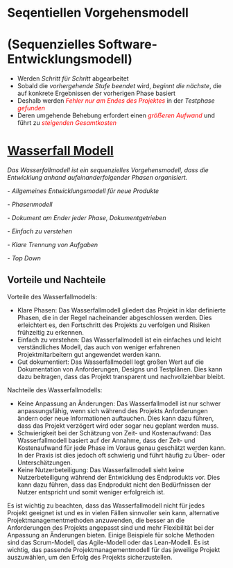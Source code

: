 # Seqentiellen Vorgehensmodell

# (Sequenzielles Software-Entwicklungsmodell)



- Werden *Schritt f&uuml;r Schritt* abgearbeitet
- Sobald die *vorhergehende Stufe beendet* wird, *beginnt die n&auml;chste*, die auf konkrete Ergebnissen der vorherigen Phase basiert
- Deshalb werden *<span style="color: red;">Fehler nur am Endes des Projektes</span>* in der *Testphase* *<span style="color: red;">gefunden</span>*
- Deren umgehende Behebung erfordert einen *<span style="color: red;">gröẞeren Aufwand</span>* und f&uuml;hrt zu *<span style="color: red;">steigenden Gesamtkosten</span>*



# [Wasserfall Modell](https://de.wikipedia.org/wiki/Wasserfallmodell)

*Das Wasserfallmodell ist ein sequenzielles Vorgehensmodell, dass die Entwicklung anhand aufeinanderfolgender Phasen organisiert.* 



*- Allgemeines Entwicklungsmodell f&uuml;r neue Produkte*

*- Phasenmodell*

*- Dokument am Ender jeder Phase, Dokumentgetrieben*

*- Einfach zu verstehen*

*- Klare Trennung von Aufgaben*

*- Top Down*



## Vorteile und Nachteile

Vorteile des Wasserfallmodells:

- Klare Phasen: Das Wasserfallmodell gliedert das Projekt in klar definierte Phasen, die in der Regel nacheinander abgeschlossen werden. Dies erleichtert es, den Fortschritt des Projekts zu verfolgen und Risiken frühzeitig zu erkennen.
- Einfach zu verstehen: Das Wasserfallmodell ist ein einfaches und leicht verständliches Modell, das auch von weniger erfahrenen Projektmitarbeitern gut angewendet werden kann.
- Gut dokumentiert: Das Wasserfallmodell legt großen Wert auf die Dokumentation von Anforderungen, Designs und Testplänen. Dies kann dazu beitragen, dass das Projekt transparent und nachvollziehbar bleibt.

Nachteile des Wasserfallmodells:

- Keine Anpassung an Änderungen: Das Wasserfallmodell ist nur schwer anpassungsfähig, wenn sich während des Projekts Anforderungen ändern oder neue Informationen auftauchen. Dies kann dazu führen, dass das Projekt verzögert wird oder sogar neu geplant werden muss.
- Schwierigkeit bei der Schätzung von Zeit- und Kostenaufwand: Das Wasserfallmodell basiert auf der Annahme, dass der Zeit- und Kostenaufwand für jede Phase im Voraus genau geschätzt werden kann. In der Praxis ist dies jedoch oft schwierig und führt häufig zu Über- oder Unterschätzungen.
- Keine Nutzerbeteiligung: Das Wasserfallmodell sieht keine Nutzerbeteiligung während der Entwicklung des Endprodukts vor. Dies kann dazu führen, dass das Endprodukt nicht den Bedürfnissen der Nutzer entspricht und somit weniger erfolgreich ist.





Es ist wichtig zu beachten, dass das Wasserfallmodell nicht für jedes Projekt geeignet ist und es in vielen Fällen sinnvoller sein kann, alternative Projektmanagementmethoden anzuwenden, die besser an die Anforderungen des Projekts angepasst sind und mehr Flexibilität bei der Anpassung an Änderungen bieten. Einige Beispiele für solche Methoden sind das Scrum-Modell, das Agile-Modell oder das Lean-Modell. Es ist wichtig, das passende Projektmanagementmodell für das jeweilige Projekt auszuwählen, um den Erfolg des Projekts sicherzustellen.
